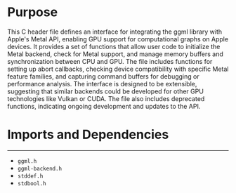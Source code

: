 # Purpose
This C header file defines an interface for integrating the ggml library with Apple's Metal API, enabling GPU support for computational graphs on Apple devices. It provides a set of functions that allow user code to initialize the Metal backend, check for Metal support, and manage memory buffers and synchronization between CPU and GPU. The file includes functions for setting up abort callbacks, checking device compatibility with specific Metal feature families, and capturing command buffers for debugging or performance analysis. The interface is designed to be extensible, suggesting that similar backends could be developed for other GPU technologies like Vulkan or CUDA. The file also includes deprecated functions, indicating ongoing development and updates to the API.
# Imports and Dependencies

---
- `ggml.h`
- `ggml-backend.h`
- `stddef.h`
- `stdbool.h`


